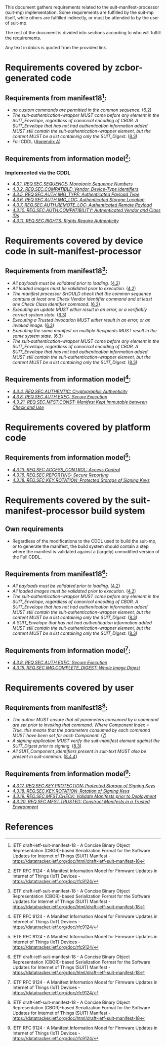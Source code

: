 This document gathers requirements related to the suit-manifest-processor (suit-mp) implementation.
Some requirements are fulfilled by the suit-mp itself, while others are fulfilled indirectly, or must be attended to by the user of suit-mp.

The rest of the document is divided into sections according to who will fulfill the requirements.

Any text in _italics_ is quoted from the provided link.


# Requirements covered by zcbor-generated code

## Requirements from manifest18[^manifest]:

 * _no custom commands are permitted in the common sequence._ ([6.2](https://www.ietf.org/archive/id/draft-ietf-suit-manifest-18.html#name-required-checks))
 * _The suit-authentication-wrapper MUST come before any element in the SUIT_Envelope, regardless of canonical encoding of CBOR. A SUIT_Envelope that has not had authentication information added MUST still contain the suit-authentication-wrapper element, but the content MUST be a list containing only the SUIT_Digest._ ([8.3](https://www.ietf.org/archive/id/draft-ietf-suit-manifest-18.html#name-authenticated-manifests))
 * Full CDDL ([Appendix A](https://www.ietf.org/archive/id/draft-ietf-suit-manifest-18.html#name-a-full-cddl))

## Requirements from information model[^info_model]:

### Implemented via the CDDL

 * [_4.3.1. REQ.SEC.SEQUENCE: Monotonic Sequence Numbers_](https://www.rfc-editor.org/rfc/rfc9124.html#name-reqsecsequence-monotonic-se)
 * [_4.3.2. REQ.SEC.COMPATIBLE: Vendor, Device-Type Identifiers_](https://www.rfc-editor.org/rfc/rfc9124.html#name-reqseccompatible-vendor-dev)
 * [_4.3.5. REQ.SEC.AUTH.IMG_TYPE: Authenticated Payload Type_](https://www.rfc-editor.org/rfc/rfc9124.html#name-reqseccompatible-vendor-dev)
 * [_4.3.6. REQ.SEC.AUTH.IMG_LOC: Authenticated Storage Location_](https://www.rfc-editor.org/rfc/rfc9124.html#name-reqsecauthimg_loc-authentic)
 * [_4.3.7. REQ.SEC.AUTH.REMOTE_LOC: Authenticated Remote Payload_](https://www.rfc-editor.org/rfc/rfc9124.html#name-reqsecauthremote_loc-authen)
 * [_4.3.10. REQ.SEC.AUTH.COMPATIBILITY: Authenticated Vendor and Class IDs_](https://www.rfc-editor.org/rfc/rfc9124.html#name-reqsecauthcompatibility-aut)
 * [_4.3.11. REQ.SEC.RIGHTS: Rights Require Authenticity_](https://www.rfc-editor.org/rfc/rfc9124.html#name-reqsecrights-rights-require)



# Requirements covered by device code in suit-manifest-processor

## Requirements from manifest18[^manifest]:

 * _All payloads must be validated prior to loading._ ([4.2](https://www.ietf.org/archive/id/draft-ietf-suit-manifest-18.html#name-suit-workflow-model))
 * _All loaded images must be validated prior to execution._ ([4.2](https://www.ietf.org/archive/id/draft-ietf-suit-manifest-18.html#name-suit-workflow-model))
 * _The manifest processor SHOULD check that the common sequence contains at least one Check Vendor Identifier command and at least one Check Class Identifier command._ ([6.2](https://www.ietf.org/archive/id/draft-ietf-suit-manifest-18.html#name-required-checks))
 * _Executing an update MUST either result in an error, or a verifiably correct system state._ ([6.3](https://www.ietf.org/archive/id/draft-ietf-suit-manifest-18.html#name-interpreter-fundamental-pro))
 * _Executing a Trusted Invocation MUST either result in an error, or an invoked image._ ([6.3](https://www.ietf.org/archive/id/draft-ietf-suit-manifest-18.html#name-interpreter-fundamental-pro))
 * _Executing the same manifest on multiple Recipients MUST result in the same system state._ ([6.3](https://www.ietf.org/archive/id/draft-ietf-suit-manifest-18.html#name-interpreter-fundamental-pro))
 * _The suit-authentication-wrapper MUST come before any element in the SUIT_Envelope, regardless of canonical encoding of CBOR. A SUIT_Envelope that has not had authentication information added MUST still contain the suit-authentication-wrapper element, but the content MUST be a list containing only the SUIT_Digest._ ([8.3](https://www.ietf.org/archive/id/draft-ietf-suit-manifest-18.html#name-authenticated-manifests))

## Requirements from information model[^info_model]:

 * [_4.3.4. REQ.SEC.AUTHENTIC: Cryptographic Authenticity_](https://www.rfc-editor.org/rfc/rfc9124.html#name-reqsecauthentic-cryptograph)
 * [_4.3.8. REQ.SEC.AUTH.EXEC: Secure Execution_](https://www.rfc-editor.org/rfc/rfc9124.html#name-reqsecauthexec-secure-execu)
 * [_4.3.21. REQ.SEC.MFST.CONST: Manifest Kept Immutable between Check and Use_](https://www.rfc-editor.org/rfc/rfc9124.html#name-reqsecmfstconst-manifest-ke)



# Requirements covered by platform code

## Requirements from information model[^info_model]:

 * [_4.3.13. REQ.SEC.ACCESS_CONTROL: Access Control_](https://www.rfc-editor.org/rfc/rfc9124.html#name-reqsecaccess_control-access)
 * [_4.3.16. REQ.SEC.REPORTING: Secure Reporting_](https://www.rfc-editor.org/rfc/rfc9124.html#name-reqsecreporting-secure-repo)
 * [_4.3.18. REQ.SEC.KEY.ROTATION: Protected Storage of Signing Keys_](https://www.rfc-editor.org/rfc/rfc9124.html#name-reqseckeyrotation-protected)



# Requirements covered by the suit-manifest-processor build system

## Own requirements

 * Regardless of the modifications to the CDDL used to build the suit-mp, or to generate the manifest, the build system should contain a step where the manifest is validated against a (largely) unmodified version of the Full CDDL.

## Requirements from manifest18[^manifest]:

 * _All payloads must be validated prior to loading._ ([4.2](https://www.ietf.org/archive/id/draft-ietf-suit-manifest-18.html#name-suit-workflow-model))
 * _All loaded images must be validated prior to execution._ ([4.2](https://www.ietf.org/archive/id/draft-ietf-suit-manifest-18.html#name-suit-workflow-model))
 * _The suit-authentication-wrapper MUST come before any element in the SUIT_Envelope, regardless of canonical encoding of CBOR. A SUIT_Envelope that has not had authentication information added MUST still contain the suit-authentication-wrapper element, but the content MUST be a list containing only the SUIT_Digest._ ([8.3](https://www.ietf.org/archive/id/draft-ietf-suit-manifest-18.html#name-authenticated-manifests))
 * _A SUIT_Envelope that has not had authentication information added MUST still contain the suit-authentication-wrapper element, but the content MUST be a list containing only the SUIT_Digest._ ([8.3](https://www.ietf.org/archive/id/draft-ietf-suit-manifest-18.html#name-authenticated-manifests))

## Requirements from information model[^info_model]:

 * [_4.3.8. REQ.SEC.AUTH.EXEC: Secure Execution_](https://www.rfc-editor.org/rfc/rfc9124.html#name-reqsecauthexec-secure-execu)
 * [_4.3.15. REQ.SEC.IMG.COMPLETE_DIGEST: Whole Image Digest_](https://www.rfc-editor.org/rfc/rfc9124.html#name-reqsecimgcomplete_digest-wh)



# Requirements covered by user

## Requirements from manifest18[^manifest]:

 * _The author MUST ensure that all parameters consumed by a command are set prior to invoking that command. Where Component Index = True, this means that the parameters consumed by each command MUST have been set for each Component._ ([7](https://www.ietf.org/archive/id/draft-ietf-suit-manifest-18.html#name-creating-manifests))
 * _A signing application MUST verify the suit-manifest element against the SUIT_Digest prior to signing._ ([8.3](https://www.ietf.org/archive/id/draft-ietf-suit-manifest-18.html#name-authenticated-manifests))
 * _All SUIT_Component_Identifiers present in suit-text MUST also be present in suit-common._ ([8.4.4](https://www.ietf.org/archive/id/draft-ietf-suit-manifest-18.html#name-suit-text))

## Requirements from information model[^info_model]:

 * [_4.3.17. REQ.SEC.KEY.PROTECTION: Protected Storage of Signing Keys_](https://www.rfc-editor.org/rfc/rfc9124.html#name-reqseckeyprotection-protect)
 * [_4.3.18. REQ.SEC.KEY.ROTATION: Rotation of Signing Keys_](https://www.rfc-editor.org/rfc/rfc9124.html#name-reqseckeyrotation-protected)
 * [_4.3.19. REQ.SEC.MFST.CHECK: Validate Manifests prior to Deployment_](https://www.rfc-editor.org/rfc/rfc9124.html#name-reqsecmfstcheck-validate-ma)
 * [_4.3.20. REQ.SEC.MFST.TRUSTED: Construct Manifests in a Trusted Environment_](https://www.rfc-editor.org/rfc/rfc9124.html#name-reqsecmfsttrusted-construct)



# References

[^info_model]: IETF RFC 9124 - A Manifest Information Model for Firmware Updates in Internet of Things (IoT) Devices - https://datatracker.ietf.org/doc/rfc9124/
[^manifest]: IETF draft-ietf-suit-manifest-18 - A Concise Binary Object Representation (CBOR)-based Serialization Format for the Software Updates for Internet of Things (SUIT) Manifest - https://datatracker.ietf.org/doc/html/draft-ietf-suit-manifest-18

